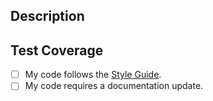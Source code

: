 ## **Description**

<!--
Please include a summary of the change. Make it clear *why* this change is needed.
-->

## **Test Coverage**

<!--
What tests cover this change? How have you ensured that it has not broken existing functionality?
Run `forge test` to run the contract unit tests, and `yarn test` to run the integration tests.
It is recommended that you paste the relevant output of the test down below.
-->

- [ ] My code follows the [Style Guide](../../#style-guide).
- [ ] My code requires a documentation update.

<!--
If this PR fixes any existing issue, make it clear by commenting: "fixes #<number of issue>"/.
If this PR introduces new functionality which requires a documentation update, ensure you run `yarn doc` and/or make the appropriate changes in git-consensus/docs (after this change merges).
-->